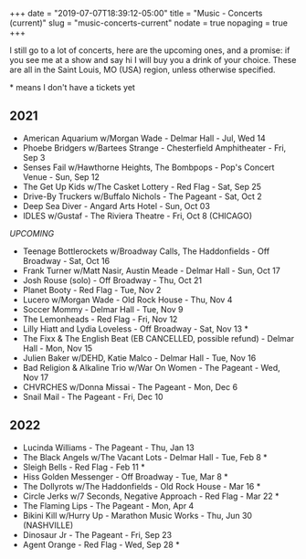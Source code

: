 +++
date = "2019-07-07T18:39:12-05:00"
title = "Music - Concerts (current)"
slug = "music-concerts-current"
nodate = true
nopaging = true
+++

I still go to a lot of concerts, here are the upcoming ones, and a promise: if you see me at a show and say hi I will buy you a drink of your choice. These are all in the Saint Louis, MO (USA) region, unless otherwise specified. 

\* means I don't have a tickets yet

## 2021

* American Aquarium w/Morgan Wade - Delmar Hall - Jul, Wed 14
* Phoebe Bridgers w/Bartees Strange - Chesterfield Amphitheater - Fri, Sep 3
* Senses Fail w/Hawthorne Heights, The Bombpops - Pop's Concert Venue - Sun, Sep 12
* The Get Up Kids w/The Casket Lottery - Red Flag - Sat, Sep 25
* Drive-By Truckers w/Buffalo Nichols - The Pageant - Sat, Oct 2
* Deep Sea Diver - Angard Arts Hotel - Sun, Oct 03
* IDLES w/Gustaf - The Riviera Theatre - Fri, Oct 8 (CHICAGO)

_UPCOMING_

* Teenage Bottlerockets w/Broadway Calls, The Haddonfields - Off Broadway - Sat, Oct 16
* Frank Turner w/Matt Nasir, Austin Meade - Delmar Hall - Sun, Oct 17
* Josh Rouse (solo) - Off Broadway - Thu, Oct 21
* Planet Booty - Red Flag - Tue, Nov 2
* Lucero w/Morgan Wade - Old Rock House - Thu, Nov 4
* Soccer Mommy - Delmar Hall - Tue, Nov 9
* The Lemonheads - Red Flag - Fri, Nov 12
* Lilly Hiatt and Lydia Loveless - Off Broadway - Sat, Nov 13 *
* The Fixx & The English Beat (EB CANCELLED, possible refund) - Delmar Hall - Mon, Nov 15
* Julien Baker w/DEHD, Katie Malco - Delmar Hall - Tue, Nov 16
* Bad Religion & Alkaline Trio w/War On Women - The Pageant - Wed, Nov 17
* CHVRCHES w/Donna Missai - The Pageant - Mon, Dec 6
* Snail Mail - The Pageant - Fri, Dec 10

## 2022

* Lucinda Williams - The Pageant - Thu, Jan 13
* The Black Angels w/The Vacant Lots - Delmar Hall - Tue, Feb 8 *
* Sleigh Bells - Red Flag - Feb 11 *
* Hiss Golden Messenger - Off Broadway - Tue, Mar 8 *
* The Dollyrots w/The Haddonfields - Old Rock House - Mar 16 *
* Circle Jerks w/7 Seconds, Negative Approach - Red Flag - Mar 22 *
* The Flaming Lips - The Pageant - Mon, Apr 4
* Bikini Kill w/Hurry Up - Marathon Music Works - Thu, Jun 30 (NASHVILLE)
* Dinosaur Jr - The Pageant - Fri, Sep 23
* Agent Orange - Red Flag - Wed, Sep 28 *

